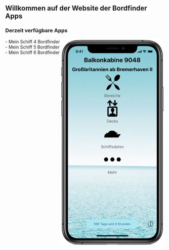 ## Willkommen auf der Website der Bordfinder Apps

### Derzeit verfügbare Apps

<img src="websiteImageScreenshotMain.png" alt="hi" class="inline" height="654" width="331" align="right"/>
- Mein Schiff 4 Bordfinder  
- Mein Schiff 5 Bordfinder
- Mein Schiff 6 Bordfinder

